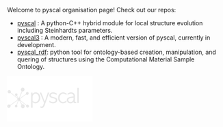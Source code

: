 Welcome to pyscal organisation page! Check out our repos:

- [pyscal](https://github.com/pyscal/pyscal) : A python-C++ hybrid module for local structure evolution including Steinhardts parameters.
- [pyscal3](https://github.com/pyscal/pyscal3) : A modern, fast, and efficient version of pyscal, currently in development.
- [pyscal_rdf](https://github.com/pyscal/pyscal_rdf): python tool for ontology-based creation, manipulation, and quering of structures using the Computational Material Sample Ontology.

<img src="https://github.com/pyscal/.github/blob/main/profile/pyscal_logo2.png" alt="drawing" width="200"/>
